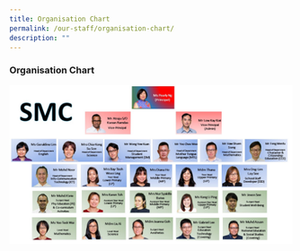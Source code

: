 ```yaml
---
title: Organisation Chart
permalink: /our-staff/organisation-chart/
description: ""
---
```

### **Organisation Chart**

![](/images/Organisation%20Chart%202022-27Jun-SMC.jpg)
